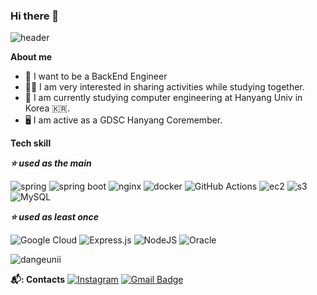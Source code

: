 ### Hi there 👋


![header](https://capsule-render.vercel.app/api?type=rounded&theme=tokyonight&height=100&section=header&text=Welcome%20to%20Dangeunii's%20Github✨&fontSize=30)

**About me**

- 💼 I want to be a BackEnd Engineer
- 👩‍💻 I am very interested in sharing activities while studying together.
- 🦁 I am currently studying computer engineering at Hanyang Univ in Korea 🇰🇷.
- 🖥 ️I am active as a GDSC Hanyang Coremember.


**Tech skill**

***⭐️ used as the main***️

![spring](https://img.shields.io/badge/Spring-6DB33F?style=for-the-badge&logo=Spring&logoColor=white) ![spring boot](https://img.shields.io/badge/springboot-6DB33F?style=for-the-badge&logo=springboot&logoColor=white)
![nginx](https://img.shields.io/badge/nginx-%23009639.svg?style=for-the-badge&logo=nginx&logoColor=white) ![docker](https://img.shields.io/badge/docker-%230db7ed.svg?style=for-the-badge&logo=docker&logoColor=white) ![GitHub Actions](https://img.shields.io/badge/github%20actions-%232671E5.svg?style=for-the-badge&logo=githubactions&logoColor=white)
![ec2](https://img.shields.io/badge/Amazon%20EC2-FF9900?style=for-the-badge&logo=Amazon%20EC2&logoColor=white) ![s3](https://img.shields.io/badge/Amazon%20S3-569A31?style=for-the-badge&logo=Amazon%20S3&logoColor=white) ![MySQL](https://img.shields.io/badge/mysql-%2300f.svg?style=for-the-badge&logo=mysql&logoColor=white)

***⭐️ used as least once️***

![Google Cloud](https://img.shields.io/badge/GoogleCloud-%234285F4.svg?style=for-the-badge&logo=google-cloud&logoColor=white)
![Express.js](https://img.shields.io/badge/express.js-%23404d59.svg?style=for-the-badge&logo=express&logoColor=%2361DAFB) ![NodeJS](https://img.shields.io/badge/node.js-6DA55F?style=for-the-badge&logo=node.js&logoColor=white)
![Oracle](https://img.shields.io/badge/Oracle-F80000?style=for-the-badge&logo=oracle&logoColor=white)

![dangeunii](https://github-readme-stats.vercel.app/api?username=dangeunii&show_icons=true)

**📬: Contacts**
[![Instagram](http://img.shields.io/badge/-Instagram-black?style=flat&logo=Instagram&link=https://instagram.com/dangeuniii/)](https://instagram.com/dangeuniii) [![Gmail Badge](https://img.shields.io/badge/Gmail-d14836?style=flat-square&logo=Gmail&logoColor=white&link=mailto:impine0.0r@gmail.com)](mailto:impine0.0r@gmail.com)
